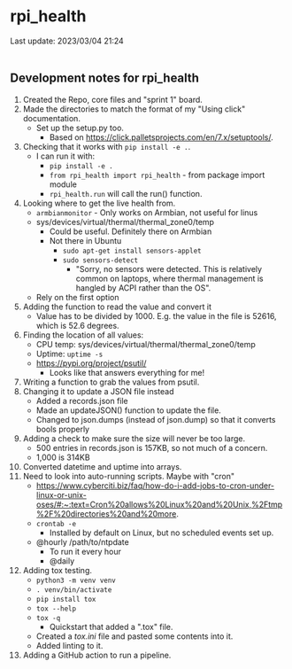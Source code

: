 # rpi_health

Last update: 2023/03/04 21:24
<br><br>

## Development notes for rpi_health

1. Created the Repo, core files and "sprint 1" board.
2. Made the directories to match the format of my "Using click" documentation.
    - Set up the setup.py too.
        - Based on https://click.palletsprojects.com/en/7.x/setuptools/.
3. Checking that it works with ` pip install -e . `.
    - I can run it with:
        - ` pip install -e . `
        - ` from rpi_health import rpi_health ` - from package import module
        - ` rpi_health.run ` will call the run() function.
4. Looking where to get the live health from.
    - ` armbianmonitor ` - Only works on Armbian, not useful for linus
    - sys/devices/virtual/thermal/thermal_zone0/temp
        - Could be useful. Definitely there on Armbian
        - Not there in Ubuntu
            - ` sudo apt-get install sensors-applet `
            - ` sudo sensors-detect `
                - "Sorry, no sensors were detected. This is relatively common on laptops, where thermal management is hangled by ACPI rather than the OS".
    - Rely on the first option
5. Adding the function to read the value and convert it
    - Value has to be divided by 1000. E.g. the value in the file is 52616, which is 52.6 degrees.
6. Finding the location of all values:
    - CPU temp: sys/devices/virtual/thermal/thermal_zone0/temp
    - Uptime: ` uptime -s `
    - https://pypi.org/project/psutil/
        - Looks like that answers everything for me!
7. Writing a function to grab the values from psutil.
8. Changing it to update a JSON file instead
    - Added a records.json file
    - Made an updateJSON() function to update the file.
    - Changed to json.dumps (instead of json.dump) so that it converts bools properly
9. Adding a check to make sure the size will never be too large.
    - 500 entries in records.json is 157KB, so not much of a concern.
    - 1,000 is 314KB
10. Converted datetime and uptime into arrays.
11. Need to look into auto-running scripts. Maybe with "cron"
    - https://www.cyberciti.biz/faq/how-do-i-add-jobs-to-cron-under-linux-or-unix-oses/#:~:text=Cron%20allows%20Linux%20and%20Unix,%2Ftmp%2F%20directories%20and%20more.
    - ` crontab -e `
        - Installed by default on Linux, but no scheduled events set up.
    - @hourly /path/to/ntpdate
        - To run it every hour
        - @daily
12. Adding tox testing.
    - ` python3 -m venv venv `
    - ` . venv/bin/activate `
    - ` pip install tox `
    - ` tox --help `
    - ` tox -q `
        - Quickstart that added a ".tox" file.
    - Created a *tox.ini* file and pasted some contents into it.
    - Added linting to it.
13. Adding a GitHub action to run a pipeline.
